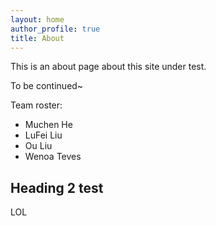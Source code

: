 ```yaml
---
layout: home
author_profile: true
title: About
---
```



This is an about page about this site under test.

To be continued~

Team roster:
- Muchen He
- LuFei Liu
- Ou Liu
- Wenoa Teves

## Heading 2 test

LOL
